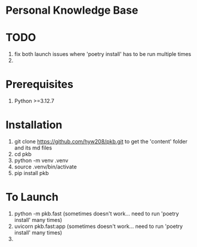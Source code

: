 # Personal Knowledge Base

# TODO 
1. fix both launch issues where 'poetry install' has to be run multiple times
2. 

# Prerequisites
1. Python >=3.12.7


# Installation 
1. git clone https://github.com/hyw208/pkb.git to get the 'content' folder and its md files
2. cd pkb
3. python -m venv .venv
4. source .venv/bin/activate 
5. pip install pkb 
   

# To Launch 
1. python -m pkb.fast (sometimes doesn't work... need to run 'poetry install' many times)
2. uvicorn pkb.fast:app (sometimes doesn't work... need to run 'poetry install' many times)
3. 
